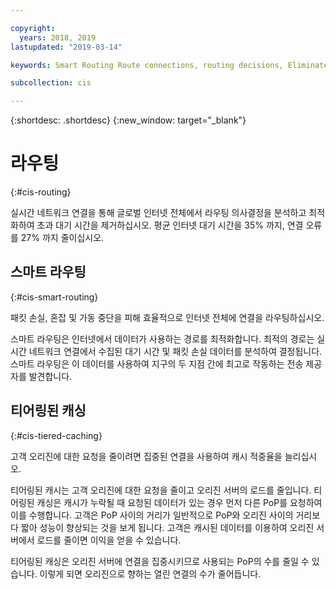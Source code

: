 ```yaml
---

copyright:
  years: 2018, 2019
lastupdated: "2019-03-14"

keywords: Smart Routing Route connections, routing decisions, Eliminate excess latency

subcollection: cis

---
```


{:shortdesc: .shortdesc}
{:new_window: target="_blank"}

# 라우팅
{:#cis-routing}

실시간 네트워크 연결을 통해 글로벌 인터넷 전체에서 라우팅 의사결정을 분석하고 최적화하여 초과 대기 시간을 제거하십시오. 평균 인터넷 대기 시간을 35% 까지, 연결 오류를 27% 까지 줄이십시오.

## 스마트 라우팅
{:#cis-smart-routing}

패킷 손실, 혼잡 및 가동 중단을 피해 효율적으로 인터넷 전체에 연결을 라우팅하십시오.

스마트 라우팅은 인터넷에서 데이터가 사용하는 경로를 최적화합니다. 최적의 경로는 실시간 네트워크 연결에서 수집된 대기 시간 및 패킷 손실 데이터를 분석하여 결정됩니다. 스마트 라우팅은 이 데이터를 사용하여 지구의 두 지점 간에 최고로 작동하는 전송 제공자를 발견합니다.

## 티어링된 캐싱
{:#cis-tiered-caching}

고객 오리진에 대한 요청을 줄이려면 집중된 연결을 사용하여 캐시 적중율을 늘리십시오.

티어링된 캐시는 고객 오리진에 대한 요청을 줄이고 오리진 서버의 로드를 줄입니다. 티어링된 캐싱은 캐시가 누락될 때 요청된 데이터가 있는 경우 먼저 다른 PoP를 요청하여 이를 수행합니다. 고객은 PoP 사이의 거리가 일반적으로 PoP와 오리진 사이의 거리보다 짧아 성능이 향상되는 것을 보게 됩니다. 고객은 캐시된 데이터를 이용하여 오리진 서버에서 로드를 줄이면 이익을 얻을 수 있습니다.

티어링된 캐싱은 오리진 서버에 연결을 집중시키므로 사용되는 PoP의 수를 줄일 수 있습니다. 이렇게 되면 오리진으로 향하는 열린 연결의 수가 줄어듭니다.
